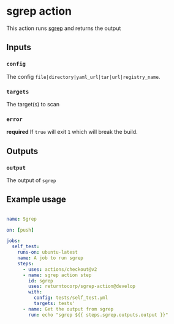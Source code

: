 # sgrep action

This action runs [sgrep](https://sgrep.dev) and returns the output

## Inputs

### `config`

The config `file|directory|yaml_url|tar|url|registry_name`.

### `targets`

The target(s) to scan

### `error`

**required** If `true` will exit `1` which will break the build.

## Outputs

### `output`

The output of `sgrep`

## Example usage

```yaml

name: Sgrep

on: [push]

jobs:
  self_test:
    runs-on: ubuntu-latest
    name: A job to run sgrep
    steps:
      - uses: actions/checkout@v2
      - name: sgrep action step
        id: sgrep
        uses: returntocorp/sgrep-action@develop
        with:
          config: tests/self_test.yml
          targets: tests'
      - name: Get the output from sgrep
        run: echo "sgrep ${{ steps.sgrep.outputs.output }}"
```
